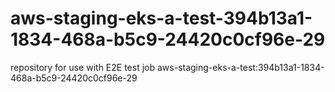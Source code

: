 # aws-staging-eks-a-test-394b13a1-1834-468a-b5c9-24420c0cf96e-29
repository for use with E2E test job aws-staging-eks-a-test:394b13a1-1834-468a-b5c9-24420c0cf96e-29
